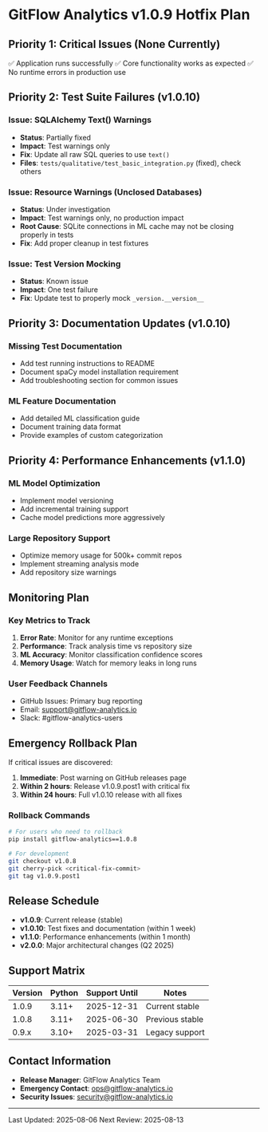 # GitFlow Analytics v1.0.9 Hotfix Plan

## Priority 1: Critical Issues (None Currently)
✅ Application runs successfully
✅ Core functionality works as expected
✅ No runtime errors in production use

## Priority 2: Test Suite Failures (v1.0.10)

### Issue: SQLAlchemy Text() Warnings
- **Status**: Partially fixed
- **Impact**: Test warnings only
- **Fix**: Update all raw SQL queries to use `text()`
- **Files**: `tests/qualitative/test_basic_integration.py` (fixed), check others

### Issue: Resource Warnings (Unclosed Databases)
- **Status**: Under investigation
- **Impact**: Test warnings only, no production impact
- **Root Cause**: SQLite connections in ML cache may not be closing properly in tests
- **Fix**: Add proper cleanup in test fixtures

### Issue: Test Version Mocking
- **Status**: Known issue
- **Impact**: One test failure
- **Fix**: Update test to properly mock `_version.__version__`

## Priority 3: Documentation Updates (v1.0.10)

### Missing Test Documentation
- Add test running instructions to README
- Document spaCy model installation requirement
- Add troubleshooting section for common issues

### ML Feature Documentation
- Add detailed ML classification guide
- Document training data format
- Provide examples of custom categorization

## Priority 4: Performance Enhancements (v1.1.0)

### ML Model Optimization
- Implement model versioning
- Add incremental training support
- Cache model predictions more aggressively

### Large Repository Support
- Optimize memory usage for 500k+ commit repos
- Implement streaming analysis mode
- Add repository size warnings

## Monitoring Plan

### Key Metrics to Track
1. **Error Rate**: Monitor for any runtime exceptions
2. **Performance**: Track analysis time vs repository size
3. **ML Accuracy**: Monitor classification confidence scores
4. **Memory Usage**: Watch for memory leaks in long runs

### User Feedback Channels
- GitHub Issues: Primary bug reporting
- Email: support@gitflow-analytics.io
- Slack: #gitflow-analytics-users

## Emergency Rollback Plan

If critical issues are discovered:

1. **Immediate**: Post warning on GitHub releases page
2. **Within 2 hours**: Release v1.0.9.post1 with critical fix
3. **Within 24 hours**: Full v1.0.10 release with all fixes

### Rollback Commands
```bash
# For users who need to rollback
pip install gitflow-analytics==1.0.8

# For development
git checkout v1.0.8
git cherry-pick <critical-fix-commit>
git tag v1.0.9.post1
```

## Release Schedule

- **v1.0.9**: Current release (stable)
- **v1.0.10**: Test fixes and documentation (within 1 week)
- **v1.1.0**: Performance enhancements (within 1 month)
- **v2.0.0**: Major architectural changes (Q2 2025)

## Support Matrix

| Version | Python | Support Until | Notes |
|---------|---------|--------------|-------|
| 1.0.9   | 3.11+   | 2025-12-31   | Current stable |
| 1.0.8   | 3.11+   | 2025-06-30   | Previous stable |
| 0.9.x   | 3.10+   | 2025-03-31   | Legacy support |

## Contact Information

- **Release Manager**: GitFlow Analytics Team
- **Emergency Contact**: ops@gitflow-analytics.io
- **Security Issues**: security@gitflow-analytics.io

---

Last Updated: 2025-08-06
Next Review: 2025-08-13